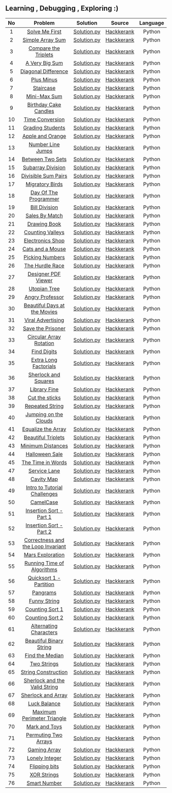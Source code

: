 ## Learning , Debugging , Exploring :)


| No | Problem | Solution | Source | Language |
|:---:|:---------------------------------------------------------------------------------------------------------------------:|:-----------------------------------------------------------------------------------------------------------------------------------------------------------------------------------------------------------------------------------------------------------------------:|:------------------------------------------------------------:|:------------------------------------------------------------:|
|  1  | [Solve Me First](https://www.hackerrank.com/challenges/solve-me-first/problem) | [Solution.py](https://github.com/Dhrumil-Zion/Competitive-Programming-Basics/blob/main/Hackerrank/Solve_Me_First.py) | [Hackkerank](https://www.hackerrank.com/) | Python
|  2  | [Simple Array Sum](https://www.hackerrank.com/challenges/simple-array-sum/problem) | [Solution.py](https://github.com/Dhrumil-Zion/Competitive-Programming-Basics/blob/main/Hackerrank/Simple_Array_Sum.py) | [Hackkerank](https://www.hackerrank.com/) | Python
|  3  | [Compare the Triplets](https://www.hackerrank.com/challenges/compare-the-triplets/problem) | [Solution.py](https://github.com/Dhrumil-Zion/Competitive-Programming-Basics/blob/main/Hackerrank/Compare_the_triplets.py) | [Hackkerank](https://www.hackerrank.com/) | Python
|  4  | [A Very Big Sum](https://www.hackerrank.com/challenges/a-very-big-sum/problem) | [Solution.py](https://github.com/Dhrumil-Zion/Competitive-Programming-Basics/blob/main/Hackerrank/A_very_big_sum.py) | [Hackkerank](https://www.hackerrank.com/) | Python
|  5  | [Diagonal Difference](https://www.hackerrank.com/challenges/diagonal-difference/problem) | [Solution.py](https://github.com/Dhrumil-Zion/Competitive-Programming-Basics/blob/main/Hackerrank/Diagonal_difference.py) | [Hackkerank](https://www.hackerrank.com/) | Python
|  6  | [Plus Minus](https://www.hackerrank.com/challenges/plus-minus/problem) | [Solution.py](https://github.com/Dhrumil-Zion/Competitive-Programming-Basics/blob/main/Hackerrank/Plus_Minus.py) | [Hackkerank](https://www.hackerrank.com/) | Python
|  7  | [Staircase](https://www.hackerrank.com/challenges/staircase/problem) | [Solution.py](https://github.com/Dhrumil-Zion/Competitive-Programming-Basics/blob/main/Hackerrank/Staircase.py) | [Hackkerank](https://www.hackerrank.com/) | Python
|  8  | [Mini-Max Sum](https://www.hackerrank.com/challenges/mini-max-sum/problem) | [Solution.py](https://github.com/Dhrumil-Zion/Competitive-Programming-Basics/blob/main/Hackerrank/Mini_Max_Sum.py) | [Hackkerank](https://www.hackerrank.com/) | Python
|  9  | [Birthday Cake Candles](https://www.hackerrank.com/challenges/birthday-cake-candles/problem) | [Solution.py](https://github.com/Dhrumil-Zion/Competitive-Programming-Basics/blob/main/Hackerrank/Birth_day_candles.py) | [Hackkerank](https://www.hackerrank.com/) | Python
|  10  | [Time Conversion](https://www.hackerrank.com/challenges/time-conversion/problem) | [Solution.py](https://github.com/Dhrumil-Zion/Competitive-Programming-Basics/blob/main/Hackerrank/Time_conversion.py) | [Hackkerank](https://www.hackerrank.com/) | Python
|  11  | [Grading Students](https://www.hackerrank.com/challenges/grading/problem) | [Solution.py](https://github.com/Dhrumil-Zion/Competitive-Programming-Basics/blob/main/Hackerrank/Grading_Students.py) | [Hackkerank](https://www.hackerrank.com/) | Python
|  12  | [Apple and Orange](https://www.hackerrank.com/challenges/apple-and-orange/problem) | [Solution.py](https://github.com/Dhrumil-Zion/Competitive-Programming-Basics/blob/main/Hackerrank/Apple_and_orange.py) | [Hackkerank](https://www.hackerrank.com/) | Python
|  13  | [Number Line Jumps](https://www.hackerrank.com/challenges/kangaroo/problem) | [Solution.py](https://github.com/Dhrumil-Zion/Competitive-Programming-Basics/blob/main/Hackerrank/Number_line_jumps.py) | [Hackkerank](https://www.hackerrank.com/) | Python
|  14  | [Between Two Sets](https://www.hackerrank.com/challenges/between-two-sets/problem) | [Solution.py](https://github.com/Dhrumil-Zion/Competitive-Programming-Basics/blob/main/Hackerrank/between_two_sets.py) | [Hackkerank](https://www.hackerrank.com/) | Python
|  15  | [Subarray Division](https://www.hackerrank.com/challenges/the-birthday-bar/problem) | [Solution.py](https://github.com/Dhrumil-Zion/Competitive-Programming-Basics/blob/main/Hackerrank/Subarray_division.py) | [Hackkerank](https://www.hackerrank.com/) | Python
|  16  | [Divisible Sum Pairs](https://www.hackerrank.com/challenges/divisible-sum-pairs/problem) | [Solution.py](https://github.com/Dhrumil-Zion/Competitive-Programming-Basics/blob/main/Hackerrank/Divisible_sum_pair.py) | [Hackkerank](https://www.hackerrank.com/) | Python
|  17  | [Migratory Birds](https://www.hackerrank.com/challenges/migratory-birds/problem) | [Solution.py](https://github.com/Dhrumil-Zion/Competitive-Programming-Basics/blob/main/Hackerrank/MIgratory_Birds.py) | [Hackkerank](https://www.hackerrank.com/) | Python
|  18  | [Day Of The Programmer](https://www.hackerrank.com/challenges/day-of-the-programmer/problem) | [Solution.py](https://github.com/Dhrumil-Zion/Competitive-Programming-Basics/blob/main/Hackerrank/Day_Of_Programmer.py) | [Hackkerank](https://www.hackerrank.com/) | Python
|  19  | [Bill Division](https://www.hackerrank.com/challenges/bon-appetit/problem) | [Solution.py](https://github.com/Dhrumil-Zion/Competitive-Programming-Basics/blob/main/Hackerrank/Bill_division.py) | [Hackkerank](https://www.hackerrank.com/) | Python
|  20  | [Sales By Match](https://www.hackerrank.com/challenges/sock-merchant/problem) | [Solution.py](https://github.com/Dhrumil-Zion/Competitive-Programming-Basics/blob/main/Hackerrank/Sales_by_match.py) | [Hackkerank](https://www.hackerrank.com/) | Python
|  21  | [Drawing Book](https://www.hackerrank.com/challenges/drawing-book/problem) | [Solution.py](https://github.com/Dhrumil-Zion/Competitive-Programming-Basics/blob/main/Hackerrank/Drawing_Book.py) | [Hackkerank](https://www.hackerrank.com/) | Python
|  22  | [Counting Valleys](https://www.hackerrank.com/challenges/counting-valleys/problem) | [Solution.py](https://github.com/Dhrumil-Zion/Competitive-Programming-Basics/blob/main/Hackerrank/Counting_Valleys.py) | [Hackkerank](https://www.hackerrank.com/) | Python
|  23  | [Electronics Shop](https://www.hackerrank.com/challenges/electronics-shop/problem) | [Solution.py](https://github.com/Dhrumil-Zion/Competitive-Programming-Basics/blob/main/Hackerrank/Electronics_Shop.py) | [Hackkerank](https://www.hackerrank.com/) | Python
|  24  | [Cats and a Mouse](https://www.hackerrank.com/challenges/cats-and-a-mouse/problem) | [Solution.py](https://github.com/Dhrumil-Zion/Competitive-Programming-Basics/blob/main/Hackerrank/Cats_and_a_Mouse.py) | [Hackkerank](https://www.hackerrank.com/) | Python
|  25  | [Picking Numbers](https://www.hackerrank.com/challenges/picking-numbers/problem) | [Solution.py](https://github.com/Dhrumil-Zion/Competitive-Programming-Basics/blob/main/Hackerrank/Picking_Numbers.py) | [Hackkerank](https://www.hackerrank.com/) | Python
|  26  | [The Hurdle Race](https://www.hackerrank.com/challenges/the-hurdle-race/problem) | [Solution.py](https://github.com/Dhrumil-Zion/Competitive-Programming-Basics/blob/main/Hackerrank/The_Hurdle_Race.py) | [Hackkerank](https://www.hackerrank.com/) | Python
|  27  | [Designer PDF Viewer](https://www.hackerrank.com/challenges/designer-pdf-viewer/problem) | [Solution.py](https://github.com/Dhrumil-Zion/Competitive-Programming-Basics/blob/main/Hackerrank/Designer_PDF_Viewer.py) | [Hackkerank](https://www.hackerrank.com/) | Python
|  28  | [Utopian Tree](https://www.hackerrank.com/challenges/utopian-tree/problem) | [Solution.py](https://github.com/Dhrumil-Zion/Competitive-Programming-Basics/blob/main/Hackerrank/Utopian_Tree.py) | [Hackkerank](https://www.hackerrank.com/) | Python
|  29  | [Angry Professor](https://www.hackerrank.com/challenges/angry-professor/problem) | [Solution.py](https://github.com/Dhrumil-Zion/Competitive-Programming-Basics/blob/main/Hackerrank/Angry_Professor.py) | [Hackkerank](https://www.hackerrank.com/) | Python
|  30  | [Beautiful Days at the Movies](https://www.hackerrank.com/challenges/beautiful-days-at-the-movies/problem) | [Solution.py](https://github.com/Dhrumil-Zion/Competitive-Programming-Basics/blob/main/Hackerrank/Beautiful_Days_at_the_Movies.py) | [Hackkerank](https://www.hackerrank.com/) | Python
|  31  | [Viral Advertising](https://www.hackerrank.com/challenges/strange-advertising/problem) | [Solution.py](https://github.com/Dhrumil-Zion/Competitive-Programming-Basics/blob/main/Hackerrank/Viral_Advertising.py) | [Hackkerank](https://www.hackerrank.com/) | Python
|  32  | [Save the Prisoner](https://www.hackerrank.com/challenges/save-the-prisoner/problem) | [Solution.py](https://github.com/Dhrumil-Zion/Competitive-Programming-Basics/blob/main/Hackerrank/Save%20_the_Prisoner.py) | [Hackkerank](https://www.hackerrank.com/) | Python
|  33  | [Circular Array Rotation](https://www.hackerrank.com/challenges/circular-array-rotation/problem) | [Solution.py](https://github.com/Dhrumil-Zion/Competitive-Programming-Basics/blob/main/Hackerrank/Circular_Array_Rotation.py) | [Hackkerank](https://www.hackerrank.com/) | Python
|  34  | [Find Digits](https://www.hackerrank.com/challenges/find-digits/problem) | [Solution.py](https://github.com/Dhrumil-Zion/Competitive-Programming-Basics/blob/main/Hackerrank/Find_Digits.py) | [Hackkerank](https://www.hackerrank.com/) | Python
|  35  | [Extra Long Factorials](https://www.hackerrank.com/challenges/extra-long-factorials/problem) | [Solution.py](https://github.com/Dhrumil-Zion/Competitive-Programming-Basics/blob/main/Hackerrank/Extra_Long_Factorials.py) | [Hackkerank](https://www.hackerrank.com/) | Python
|  36  | [Sherlock and Squares](https://www.hackerrank.com/challenges/sherlock-and-squares/problem) | [Solution.py](https://github.com/Dhrumil-Zion/Competitive-Programming-Basics/blob/main/Hackerrank/Sherlock_and_Squares.py) | [Hackkerank](https://www.hackerrank.com/) | Python
|  37  | [Library Fine](https://www.hackerrank.com/challenges/library-fine/problem) | [Solution.py](https://github.com/Dhrumil-Zion/Competitive-Programming-Basics/blob/main/Hackerrank/Library_Fine.py) | [Hackkerank](https://www.hackerrank.com/) | Python
|  38  | [Cut the sticks](https://www.hackerrank.com/challenges/cut-the-sticks/problem) | [Solution.py](https://github.com/Dhrumil-Zion/Competitive-Programming-Basics/blob/main/Hackerrank/Cut_the_sticks.py) | [Hackkerank](https://www.hackerrank.com/) | Python
|  39  | [Repeated String](https://www.hackerrank.com/challenges/repeated-string/problem) | [Solution.py](https://github.com/Dhrumil-Zion/Competitive-Programming-Basics/blob/main/Hackerrank/Repeated_String.py) | [Hackkerank](https://www.hackerrank.com/) | Python
|  40  | [Jumping on the Clouds](https://www.hackerrank.com/challenges/jumping-on-the-clouds/problem) | [Solution.py](https://github.com/Dhrumil-Zion/Competitive-Programming-Basics/blob/main/Hackerrank/Jumping_on_the_Clouds.py) | [Hackkerank](https://www.hackerrank.com/) | Python
|  41  | [Equalize the Array](https://www.hackerrank.com/challenges/equality-in-a-array/problem) | [Solution.py](https://github.com/Dhrumil-Zion/Competitive-Programming-Basics/blob/main/Hackerrank/Equalize_the_Array.py) | [Hackkerank](https://www.hackerrank.com/) | Python
|  42  | [Beautiful Triplets](https://www.hackerrank.com/challenges/beautiful-triplets/problem) | [Solution.py](https://github.com/Dhrumil-Zion/Competitive-Programming-Basics/blob/main/Hackerrank/Beautiful_Triplets.py) | [Hackkerank](https://www.hackerrank.com/) | Python
|  43  | [Minimum Distances](https://www.hackerrank.com/challenges/minimum-distances/problem) | [Solution.py](https://github.com/Dhrumil-Zion/Competitive-Programming-Basics/blob/main/Hackerrank/Minimum_Distances.py) | [Hackkerank](https://www.hackerrank.com/) | Python
|  44  | [Halloween Sale](https://www.hackerrank.com/challenges/halloween-sale/problem) | [Solution.py](https://github.com/Dhrumil-Zion/Competitive-Programming-Basics/blob/main/Hackerrank/Halloween_Sale.py) | [Hackkerank](https://www.hackerrank.com/) | Python
|  45  | [The Time in Words](https://www.hackerrank.com/challenges/the-time-in-words/problem) | [Solution.py](https://github.com/Dhrumil-Zion/Competitive-Programming-Basics/blob/main/Hackerrank/The_Time_in_Words.py) | [Hackkerank](https://www.hackerrank.com/) | Python
|  47  | [Service Lane](https://www.hackerrank.com/challenges/service-lane/problem) | [Solution.py](https://github.com/Dhrumil-Zion/Competitive-Programming-Basics/blob/main/Hackerrank/Service_Lane.py) | [Hackkerank](https://www.hackerrank.com/) | Python
|  48  | [Cavity Map](https://www.hackerrank.com/challenges/cavity-map/problem) | [Solution.py](https://github.com/Dhrumil-Zion/Competitive-Programming-Basics/blob/main/Hackerrank/Cavity_Map.py) | [Hackkerank](https://www.hackerrank.com/) | Python
|  49  | [Intro to Tutorial Challenges](https://www.hackerrank.com/challenges/tutorial-intro/problem) | [Solution.py](https://github.com/Dhrumil-Zion/Competitive-Programming-Basics/blob/main/Hackerrank/Intro_to_Tutorial_Challenges.py) | [Hackkerank](https://www.hackerrank.com/) | Python
|  50  | [CamelCase](https://www.hackerrank.com/challenges/camelcase/problem) | [Solution.py](https://github.com/Dhrumil-Zion/Competitive-Programming-Basics/blob/main/Hackerrank/CamelCase.py) | [Hackkerank](https://www.hackerrank.com/) | Python
|  51  | [Insertion Sort - Part 1](https://www.hackerrank.com/challenges/insertionsort1/problem) | [Solution.py](https://github.com/Dhrumil-Zion/Competitive-Programming-Basics/blob/main/Hackerrank/Insertion_Sort_Part_1.py) | [Hackkerank](https://www.hackerrank.com/) | Python
|  52  | [Insertion Sort - Part 2](https://www.hackerrank.com/challenges/insertionsort2/problem) | [Solution.py](https://github.com/Dhrumil-Zion/Competitive-Programming-Basics/blob/main/Hackerrank/Insertion_Sort%20_Part_2.py) | [Hackkerank](https://www.hackerrank.com/) | Python
|  53  | [Correctness and the Loop Invariant](https://www.hackerrank.com/challenges/correctness-invariant/problem) | [Solution.py](https://github.com/Dhrumil-Zion/Competitive-Programming-Basics/blob/main/Hackerrank/Correctness_and_the_Loop_Invariant.py) | [Hackkerank](https://www.hackerrank.com/) | Python
|  54  | [Mars Exploration](https://www.hackerrank.com/challenges/mars-exploration/problem) | [Solution.py](https://github.com/Dhrumil-Zion/Competitive-Programming-Basics/blob/main/Hackerrank/Mars_Exploration.py) | [Hackkerank](https://www.hackerrank.com/) | Python
|  55  | [Running Time of Algorithms](https://www.hackerrank.com/challenges/runningtime/problem) | [Solution.py](https://github.com/Dhrumil-Zion/Competitive-Programming-Basics/blob/main/Hackerrank/Running_Time_of_Algorithms.py) | [Hackkerank](https://www.hackerrank.com/) | Python
|  56  | [Quicksort 1 - Partition](https://www.hackerrank.com/challenges/quicksort1/problem) | [Solution.py](https://github.com/Dhrumil-Zion/Competitive-Programming-Basics/blob/main/Hackerrank/Quicksort%20_1_Partition.py) | [Hackkerank](https://www.hackerrank.com/) | Python
|  57  | [Pangrams](https://www.hackerrank.com/challenges/pangrams/problem) | [Solution.py](https://github.com/Dhrumil-Zion/Competitive-Programming-Basics/blob/main/Hackerrank/Pangrams.py) | [Hackkerank](https://www.hackerrank.com/) | Python
|  58  | [Funny String](https://www.hackerrank.com/challenges/funny-string/problem) | [Solution.py](https://github.com/Dhrumil-Zion/Competitive-Programming-Basics/blob/main/Hackerrank/Funny_String.py) | [Hackkerank](https://www.hackerrank.com/) | Python
|  59  | [Counting Sort 1](https://www.hackerrank.com/challenges/countingsort1/problem) | [Solution.py](https://github.com/Dhrumil-Zion/Competitive-Programming-Basics/blob/main/Hackerrank/Counting_Sort_1.py) | [Hackkerank](https://www.hackerrank.com/) | Python
|  60  | [Counting Sort 2](https://www.hackerrank.com/challenges/countingsort2/problem) | [Solution.py](https://github.com/Dhrumil-Zion/Competitive-Programming-Basics/blob/main/Hackerrank/Counting_Sort_2.py) | [Hackkerank](https://www.hackerrank.com/) | Python
|  61  | [Alternating Characters](https://www.hackerrank.com/challenges/alternating-characters/problem) | [Solution.py](link2) | [Hackkerank](https://www.hackerrank.com/) | Python
|  62  | [Beautiful Binary String](https://www.hackerrank.com/challenges/beautiful-binary-string/problem) | [Solution.py](link2) | [Hackkerank](https://www.hackerrank.com/) | Python
|  63  | [Find the Median](https://www.hackerrank.com/challenges/find-the-median/problem) | [Solution.py](link2) | [Hackkerank](https://www.hackerrank.com/) | Python
|  64  | [Two Strings](https://www.hackerrank.com/challenges/two-strings/problem) | [Solution.py](link2) | [Hackkerank](https://www.hackerrank.com/) | Python
|  65  | [String Construction](https://www.hackerrank.com/challenges/string-construction/problem) | [Solution.py](link2) | [Hackkerank](https://www.hackerrank.com/) | Python
|  66  | [Sherlock and the Valid String](https://www.hackerrank.com/challenges/sherlock-and-valid-string/problem) | [Solution.py](link2) | [Hackkerank](https://www.hackerrank.com/) | Python
|  67  | [Sherlock and Array](https://www.hackerrank.com/challenges/sherlock-and-array/problem) | [Solution.py](link2) | [Hackkerank](https://www.hackerrank.com/) | Python
|  68  | [Luck Balance](https://www.hackerrank.com/challenges/luck-balance/problem) | [Solution.py](link2) | [Hackkerank](https://www.hackerrank.com/) | Python
|  69  | [Maximum Perimeter Triangle](https://www.hackerrank.com/challenges/maximum-perimeter-triangle/problem) | [Solution.py](link2) | [Hackkerank](https://www.hackerrank.com/) | Python
|  70  | [Mark and Toys](https://www.hackerrank.com/challenges/mark-and-toys/problem) | [Solution.py](link2) | [Hackkerank](https://www.hackerrank.com/) | Python
|  71  | [Permuting Two Arrays](https://www.hackerrank.com/challenges/two-arrays/problem) | [Solution.py](link2) | [Hackkerank](https://www.hackerrank.com/) | Python
|  72  | [Gaming Array](https://www.hackerrank.com/challenges/an-interesting-game-1/problem) | [Solution.py](link2) | [Hackkerank](https://www.hackerrank.com/) | Python
|  73  | [Lonely Integer](https://www.hackerrank.com/challenges/lonely-integer/problem) | [Solution.py](link2) | [Hackkerank](https://www.hackerrank.com/) | Python
|  74  | [Flipping bits](https://www.hackerrank.com/challenges/flipping-bits/problem) | [Solution.py](link2) | [Hackkerank](https://www.hackerrank.com/) | Python
|  75  | [XOR Strings](https://www.hackerrank.com/challenges/strings-xor/problem) | [Solution.py](link2) | [Hackkerank](https://www.hackerrank.com/) | Python
|  76  | [Smart Number](https://www.hackerrank.com/challenges/smart-number/problem) | [Solution.py](link2) | [Hackkerank](https://www.hackerrank.com/) | Python




<!--
|  77  | []() | [Solution.py](link2) | [Hackkerank](https://www.hackerrank.com/) | Python
|  78  | []() | [Solution.py](link2) | [Hackkerank](https://www.hackerrank.com/) | Python
-->
<!-- 
|  54  | []() | [Solution.py](link2) | [Hackkerank](https://www.hackerrank.com/) | Python
|  54  | []() | [Solution.py](link2) | [Hackkerank](https://www.hackerrank.com/) | Python
|  54  | []() | [Solution.py](link2) | [Hackkerank](https://www.hackerrank.com/) | Python

 -->

